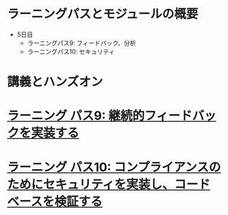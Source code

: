 # ラーニングパスとモジュールの概要

- 5日目
  - ラーニングパス9: フィードバック、分析
  - ラーニングパス10: セキュリティ

# 講義とハンズオン

# [ラーニング パス9: 継続的フィードバックを実装する](https://docs.microsoft.com/ja-jp/learn/paths/az-400-implement-continuous-feedback/)

# [ラーニング パス10: コンプライアンスのためにセキュリティを実装し、コード ベースを検証する](https://docs.microsoft.com/ja-jp/learn/paths/az-400-implement-security-validate-code-bases-compliance/)